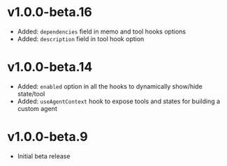# v1.0.0-beta.16

- Added: `dependencies` field in memo and tool hooks options
- Added: `description` field in tool hook option

# v1.0.0-beta.14

- Added: `enabled` option in all the hooks to dynamically show/hide state/tool
- Added: `useAgentContext` hook to expose tools and states for building a custom agent

# v1.0.0-beta.9

- Initial beta release
